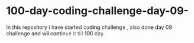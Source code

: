 # 100-day-coding-challenge-day-09-
In this repository i have started coding challenge , also done day 09 challenge and wil continue it till 100 day.
